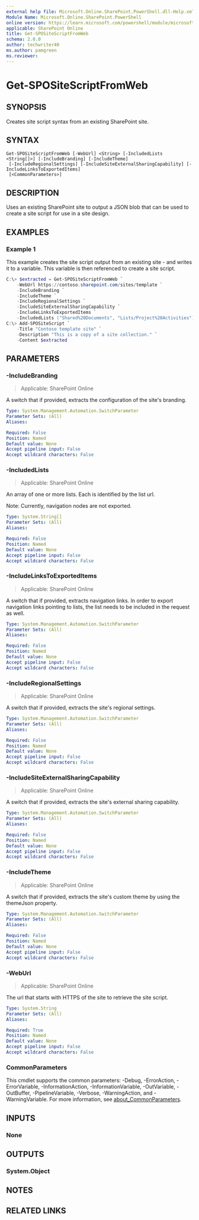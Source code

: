 ```yaml
---
external help file: Microsoft.Online.SharePoint.PowerShell.dll-Help.xml
Module Name: Microsoft.Online.SharePoint.PowerShell
online version: https://learn.microsoft.com/powershell/module/microsoft.online.sharepoint.powershell/get-spositescriptfromweb
applicable: SharePoint Online
title: Get-SPOSiteScriptFromWeb
schema: 2.0.0
author: techwriter40
ms.author: pamgreen
ms.reviewer:
---
```


# Get-SPOSiteScriptFromWeb

## SYNOPSIS

Creates site script syntax from an existing SharePoint site.

## SYNTAX

```
Get-SPOSiteScriptFromWeb [-WebUrl] <String> [-IncludedLists <String[]>] [-IncludeBranding] [-IncludeTheme]
 [-IncludeRegionalSettings] [-IncludeSiteExternalSharingCapability] [-IncludeLinksToExportedItems]
 [<CommonParameters>]
```

## DESCRIPTION

Uses an existing SharePoint site to output a JSON blob that can be used to create a site script for use in a site design.

## EXAMPLES

### Example 1

This example creates the site script output from an existing site - and writes it to a variable. This variable is then referenced to create a site script.

```powershell
C:\> $extracted = Get-SPOSiteScriptFromWeb `
    -WebUrl https://contoso.sharepoint.com/sites/template `
    -IncludeBranding `
    -IncludeTheme `
    -IncludeRegionalSettings `
    -IncludeSiteExternalSharingCapability `
    -IncludeLinksToExportedItems `
    -IncludedLists ("Shared%20Documents", "Lists/Project%20Activities")
C:\> Add-SPOSiteScript `
    -Title "Contoso template site" `
    -Description "This is a copy of a site collection." `
    -Content $extracted
```

## PARAMETERS

### -IncludeBranding

> Applicable: SharePoint Online

A switch that if provided, extracts the configuration of the site's branding.

```yaml
Type: System.Management.Automation.SwitchParameter
Parameter Sets: (All)
Aliases:

Required: False
Position: Named
Default value: None
Accept pipeline input: False
Accept wildcard characters: False
```

### -IncludedLists

> Applicable: SharePoint Online

An array of one or more lists. Each is identified by the list url.

Note: Currently, navigation nodes are not exported.

```yaml
Type: System.String[]
Parameter Sets: (All)
Aliases:

Required: False
Position: Named
Default value: None
Accept pipeline input: False
Accept wildcard characters: False
```

### -IncludeLinksToExportedItems

> Applicable: SharePoint Online

A switch that if provided, extracts navigation links. In order to export navigation links pointing to lists, the list needs to be included in the request as well.

```yaml
Type: System.Management.Automation.SwitchParameter
Parameter Sets: (All)
Aliases:

Required: False
Position: Named
Default value: None
Accept pipeline input: False
Accept wildcard characters: False
```

### -IncludeRegionalSettings

> Applicable: SharePoint Online

A switch that if provided, extracts the site's regional settings.

```yaml
Type: System.Management.Automation.SwitchParameter
Parameter Sets: (All)
Aliases:

Required: False
Position: Named
Default value: None
Accept pipeline input: False
Accept wildcard characters: False
```

### -IncludeSiteExternalSharingCapability

> Applicable: SharePoint Online

A switch that if provided, extracts the site's external sharing capability.

```yaml
Type: System.Management.Automation.SwitchParameter
Parameter Sets: (All)
Aliases:

Required: False
Position: Named
Default value: None
Accept pipeline input: False
Accept wildcard characters: False
```

### -IncludeTheme

> Applicable: SharePoint Online

A switch that if provided, extracts the site's custom theme by using the themeJson property.

```yaml
Type: System.Management.Automation.SwitchParameter
Parameter Sets: (All)
Aliases:

Required: False
Position: Named
Default value: None
Accept pipeline input: False
Accept wildcard characters: False
```

### -WebUrl

> Applicable: SharePoint Online

The url that starts with HTTPS of the site to retrieve the site script.

```yaml
Type: System.String
Parameter Sets: (All)
Aliases:

Required: True
Position: Named
Default value: None
Accept pipeline input: False
Accept wildcard characters: False
```

### CommonParameters
This cmdlet supports the common parameters: -Debug, -ErrorAction, -ErrorVariable, -InformationAction, -InformationVariable, -OutVariable, -OutBuffer, -PipelineVariable, -Verbose, -WarningAction, and -WarningVariable. For more information, see [about_CommonParameters](https://go.microsoft.com/fwlink/?LinkID=113216).

## INPUTS

### None

## OUTPUTS

### System.Object

## NOTES

## RELATED LINKS
